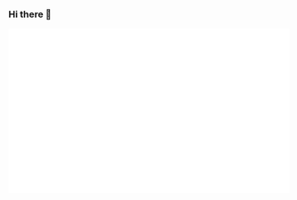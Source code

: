 ### Hi there 👋


<div align="center">

<a href="https://github.com/jstrieb/github-stats">
  
![](https://github.com/wangaoone/github-stats/blob/master/generated/overview.svg)

</a>

</div>


<!--
**wangaoone/wangaoone** is a ✨ _special_ ✨ repository because its `README.md` (this file) appears on your GitHub profile.

Here are some ideas to get you started:

- 🔭 I’m currently working on ...
- 🌱 I’m currently learning ...
- 👯 I’m looking to collaborate on ...
- 🤔 I’m looking for help with ...
- 💬 Ask me about ...
- 📫 How to reach me: ...
- 😄 Pronouns: ...
- ⚡ Fun fact: ...
-->

